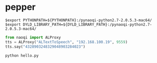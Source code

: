 # pepper

```
$export PYTHONPATH=${PYTHONPATH}:/pynaoqi-python2.7-2.0.5.3-mac64/
$export DYLD_LIBRARY_PATH=${DYLD_LIBRARY_PATH}:/pynaoqi-python2.7-2.0.5.3-mac64/
```

```python:hello.py
from naoqi import ALProxy
tts = ALProxy("ALTextToSpeech", "192.168.100.19", 9559)
tts.say("4328903248329048903284023")
```

```
python hello.py
```
